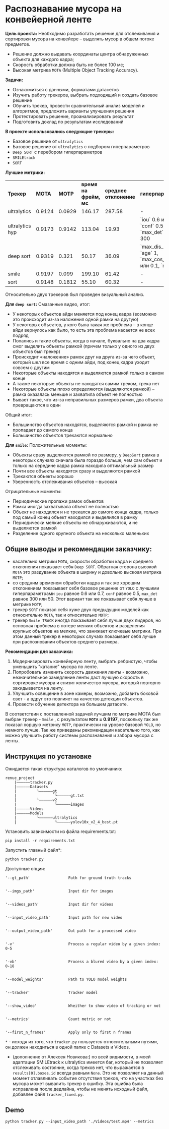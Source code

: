 # Распознавание мусора на конвейерной ленте

**Цель проекта:** Необходимо разработать решение для отслеживания и сортировки мусора на конвейере – выделять мусор в общем потоке предметов.
* Решение должно выдавать координаты центра обнаруженных объекта для каждого кадра;
* Скорость обработки должна быть не более 100 мс;
* Высокая метрика `MOTA` (Multiple Object Tracking Accuracy).

**Задачи:** 
* Ознакомиться с данными, форматами датасетов
* Изучить работу  трекеров, выбрать подходящий и создать базовое решение
* Обучить трекер, провести сравнительный анализ моделей и алгоритмов, предложить варианты улучшения решения
* Протестировать решение, проанализировать результат
* Подготовить доклад по результатам исследований

**В проекте использовались следующие трекеры:**
* Базовое решение от `ultralytics`
* Базовое решение от `ultralytics` с подбором гиперпараметров
* `Deep SORT` с перебором гиперпараметров
* `SMILEtrack`
* `SORT`

**Лучшие метрики:**
<table>
    <tr>
        <td><b>Трекер</b></td>
        <td><b>MOTA</b></td>
        <td><b>MOTP</b></td>
        <td><b>время на фрейм, мс</b></td>
        <td><b>среднее отклонение</b></td>
        <td><b>гиперпараметры</b></td>
    </tr>
    <tr>
        <td>ultralytics</td>
        <td>0.9124</td>
        <td>0.0929</td>
        <td>146.17</td>
        <td>287.58</td>
        <td>-</td>
    </tr>
    <tr>
        <td>ultralytics hyp</td>
        <td>0.9173</td>
        <td>0.9142</td>
        <td>113.04</td>
        <td>19.93</td>
        <td>`iou` 0.6 или 0.7, `conf` 0.5, `max_det` 50 или 300</td>
    </tr>
    <tr>
        <td>deep sort</td>
        <td>0.9319</td>
        <td>0.321</td>
        <td>50.17</td>
        <td>36.09</td>
        <td>`max_dis_iou` 0.8, `age` 1, `max_cos_dis` 0.3 или 0.1, `n_init` 6</td>
    </tr>
    <tr>
        <td>smile</td>
        <td>0.9197</td>
        <td>0.099</td>
        <td>199.10</td>
        <td>61.42</td>
        <td>-</td>
    </tr>
    <tr>
        <td>sort</td>
        <td>0.9148</td>
        <td>0.1812</td>
        <td>55.10</td>
        <td>60.32</td>
        <td>-</td>
    </tr>
</table>

Относительно двух трекеров был проведен визуальный анализ.    

**Для `deep sort`:**
Смазанные видео, итог:
* У некоторых объектов айди меняется под конец кадра (возможно это происходит из-за наложения одной рамки на другую)
* У некоторых объектов, у кого была такая же проблема – в конце айди вернулось как было, то есть эта проблема касается не всех подряд
* Попались и такие объекты, когда в начале, буквально на два кадра смог выделить объекты рамкой (причем только у одного из двух объектов был трекер)
* Происходит «наложение» рамок друг на друга из-за чего объект, который шел все время с одним айди, под конец кадра уходит совсем с другим
* Некоторые объекты находятся и выделяются рамкой только в самом конце
* А также некоторые объекты не находятся самим треком, трека нет
* Некоторые объекты плохо определяются (выделяются рамкой) – рамка оказалась меньше и захватила объект не полностью
* Бывает такое, что из-за неправильных размеров рамки, два объекта превращаются в один

Общий итог:
* Большинство объектов находятся, выделяются рамкой и рамка не пропадает до самого конца
* Большинство объектов трекаются нормально 

**Для `smile`:**
Положительные моменты:
* Объекты сразу выделяются рамкой по размеру, у `DeepSort` рамка в некоторых случаях сначала была гораздо больше, чем сам объект и только на середине кадра рамка находила оптимальный размер
* Почти все объекты находятся сразу и выделяются рамкой
* Трекаются объекты хорошо
* Уверенность отслеживания объектов – высокая
      
Отрицательные моменты:
* Периодические пропажи рамок объектов
* Рамка иногда захватывала объект не полностью
* Объект не находился и не трекался до самого конца кадра, только под самый конец объект находился и выделился в рамку
* Периодически мелкие объекты не обнаруживаются, и не выделяются рамкой
* Разделение одного крупного объекта на несколько маленьких

## Общие выводы и рекомендации заказчику:
* касательно метрики `MOTA`, скорости обработки кадра и среднего отклонения покаывает себя `Deep SORT`. Обратная сторона высокой `MOTA` это раздувание объекта в ширину и довольно выскоая метрика `MOTP`;
* со средним временем обработки кадра и так же хорошим отклонением показывает себя базовое решение от `YOLO` с лучшими гиперпараметрами `iou` равное 0.6 или 0.7, `conf` равное 0.5, `max_det` равное 300 или 50. Этот вариант так же показывает себя лучше в метрике `MOTP`;
* трекер `SORT` показал себя хуже двух предыдущих моделей как относительно `MOTA`, так и относительно `MOTP`;
* трекер `Smile TRACK` иногда показывает себя лучше двух лидеров, но основная проблема в потере мелких объектов и разделения крупных объектов на мелкие, что занижает ключевые метрики. При этом данный трекер в некоторых случаях показывает себя лучше при распозновании объектов среднего размера. 

**Рекомендации для заказчика:**    
1. Модернизировать конвейерную ленту, выбрать ребристую, чтобы уменьшить "катание"  мусора по ленте.
2. Попробовать изменить скорость движения ленты - возможно, незначительное замедление ленты даст лучшую скорость в сортировке мусора и снизит количество мусора, который повторно закидывается на ленту.
3. Улучшить освещение в зоне камеры, возможно, добавить боковой свет - а вдруг это повлияет на качество детекции объектов.
4. Провести обучение детектора на большем датасете.

В соответствии с поставленной задачей лучшим по метрике MOTA был выбран трекер - `Smile` , с результатом **`MOTA` = 0.9197**, поскольку так же показал хоршую метрику `MOTP`, практически на уровне базовой `YOLO`, но немного лучше. Так же приведены рекомендации касательно того, как можно улучшить работу системы распознавания и забора мусора с ленты.

## Инструкция по установке
Ожидается такая структура каталогов по умолчанию:
```
renue_project
    |——————tracker.py
    |——————Datasets
    |         └——————gt
    |                 └——————gt.txt
    |         └——————v2
    |                 └——————images
    |——————Videos
    |——————Models
    |         └——————ultralytics
    |                 └——————yolov10x_v2_4_best.pt
```

Установить зависимости из файла requirements.txt:
```
pip install -r requirements.txt
```

Запустить главный файл*:
```
python tracker.py
```
Доступные опции:
```
'--gt_path'                 Path for ground truth tracks


'--imgs_path'               Input dir for images


'--videos_path'             Input dir for videos


'--input_video_path'        Input path for new video


'--output_video_path'       Out path for a processed video


'-v'                        Process a regular video by a given index: 0-5


'-vb'                       Process a blured video by a given index: 0-18


'--model_weights'           Path to YOLO model weights


'--tracker'                 Tracker model


'--show_video'              Wheither to show video of tracking or not


'--metrics'                 Count metric or not


'--first_n_frames'          Apply only to first n frames
```

`*` - исходя из того, что `tracker.py` пользуется относительными путями, он должен находиться в одной папке с Datasets и Videos.
* (дополнение от Алексея Новикова:) по всей видимости, в моей адаптации SMILEtrack к ultralytics имеется баг, который не позволяет отслеживать состояние, когда треков нет, что выражается в `results[0].boxes.id` всегда равным `None`. Это не позволяет на данный момент отлавливать событие отсутствия треков, что на участках без мусора может вывалить трекер в ошибку. Эта ошибка была исправлена после дедлайна, чтобы не менять исходный файл, добавлен файл `tracker_fixed.py`.

## Demo
```
python tracker.py --input_video_path './Videos/test.mp4' --metrics
```
